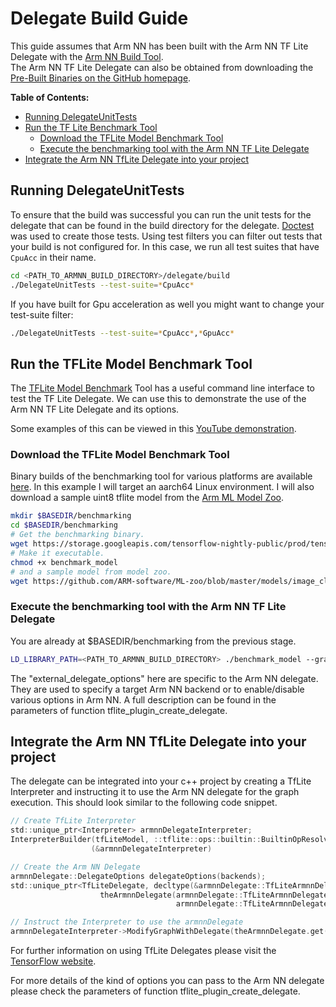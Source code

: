 # Delegate Build Guide

This guide assumes that Arm NN has been built with the Arm NN TF Lite Delegate with the [Arm NN Build Tool](../build-tool/README.md).<br>
The Arm NN TF Lite Delegate can also be obtained from downloading the [Pre-Built Binaries on the GitHub homepage](../README.md).

**Table of Contents:**
- [Running DelegateUnitTests](#running-delegateunittests)
- [Run the TF Lite Benchmark Tool](#run-the-tflite-model-benchmark-tool)
  - [Download the TFLite Model Benchmark Tool](#download-the-tflite-model-benchmark-tool)
  - [Execute the benchmarking tool with the Arm NN TF Lite Delegate](#execute-the-benchmarking-tool-with-the-arm-nn-tf-lite-delegate)
- [Integrate the Arm NN TfLite Delegate into your project](#integrate-the-arm-nn-tflite-delegate-into-your-project)


## Running DelegateUnitTests

To ensure that the build was successful you can run the unit tests for the delegate that can be found in
the build directory for the delegate. [Doctest](https://github.com/onqtam/doctest) was used to create those tests. Using test filters you can
filter out tests that your build is not configured for. In this case, we run all test suites that have `CpuAcc` in their name.
```bash
cd <PATH_TO_ARMNN_BUILD_DIRECTORY>/delegate/build
./DelegateUnitTests --test-suite=*CpuAcc*
```
If you have built for Gpu acceleration as well you might want to change your test-suite filter:
```bash
./DelegateUnitTests --test-suite=*CpuAcc*,*GpuAcc*
```

## Run the TFLite Model Benchmark Tool

The [TFLite Model Benchmark](https://github.com/tensorflow/tensorflow/tree/master/tensorflow/lite/tools/benchmark) Tool has a useful command line interface to test the TF Lite Delegate.
We can use this to demonstrate the use of the Arm NN TF Lite Delegate and its options.

Some examples of this can be viewed in this [YouTube demonstration](https://www.youtube.com/watch?v=NResQ1kbm-M&t=920s).

### Download the TFLite Model Benchmark Tool

Binary builds of the benchmarking tool for various platforms are available [here](https://www.tensorflow.org/lite/performance/measurement#native_benchmark_binary). In this example I will target an aarch64 Linux environment. I will also download a sample uint8 tflite model from the [Arm ML Model Zoo](https://github.com/ARM-software/ML-zoo).

```bash
mkdir $BASEDIR/benchmarking
cd $BASEDIR/benchmarking
# Get the benchmarking binary.
wget https://storage.googleapis.com/tensorflow-nightly-public/prod/tensorflow/release/lite/tools/nightly/latest/linux_aarch64_benchmark_model -O benchmark_model
# Make it executable.
chmod +x benchmark_model
# and a sample model from model zoo.
wget https://github.com/ARM-software/ML-zoo/blob/master/models/image_classification/mobilenet_v2_1.0_224/tflite_uint8/mobilenet_v2_1.0_224_quantized_1_default_1.tflite?raw=true -O mobilenet_v2_1.0_224_quantized_1_default_1.tflite
```

### Execute the benchmarking tool with the Arm NN TF Lite Delegate
You are already at $BASEDIR/benchmarking from the previous stage.
```bash
LD_LIBRARY_PATH=<PATH_TO_ARMNN_BUILD_DIRECTORY> ./benchmark_model --graph=mobilenet_v2_1.0_224_quantized_1_default_1.tflite --external_delegate_path="<PATH_TO_ARMNN_BUILD_DIRECTORY>/delegate/libarmnnDelegate.so" --external_delegate_options="backends:CpuAcc;logging-severity:info"
```
The "external_delegate_options" here are specific to the Arm NN delegate. They are used to specify a target Arm NN backend or to enable/disable various options in Arm NN. A full description can be found in the parameters of function tflite_plugin_create_delegate.

## Integrate the Arm NN TfLite Delegate into your project

The delegate can be integrated into your c++ project by creating a TfLite Interpreter and
instructing it to use the Arm NN delegate for the graph execution. This should look similar
to the following code snippet.
```objectivec
// Create TfLite Interpreter
std::unique_ptr<Interpreter> armnnDelegateInterpreter;
InterpreterBuilder(tfLiteModel, ::tflite::ops::builtin::BuiltinOpResolver())
                  (&armnnDelegateInterpreter)

// Create the Arm NN Delegate
armnnDelegate::DelegateOptions delegateOptions(backends);
std::unique_ptr<TfLiteDelegate, decltype(&armnnDelegate::TfLiteArmnnDelegateDelete)>
                    theArmnnDelegate(armnnDelegate::TfLiteArmnnDelegateCreate(delegateOptions),
                                     armnnDelegate::TfLiteArmnnDelegateDelete);

// Instruct the Interpreter to use the armnnDelegate
armnnDelegateInterpreter->ModifyGraphWithDelegate(theArmnnDelegate.get());
```

For further information on using TfLite Delegates please visit the [TensorFlow website](https://www.tensorflow.org/lite/guide).

For more details of the kind of options you can pass to the Arm NN delegate please check the parameters of function tflite_plugin_create_delegate.

